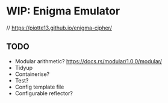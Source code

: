 # WIP: Enigma Emulator

// https://piotte13.github.io/enigma-cipher/


## TODO
- Modular arithmetic? https://docs.rs/modular/1.0.0/modular/
- Tidyup
- Containerise?
- Test?
- Config template file
- Configurable reflector?
